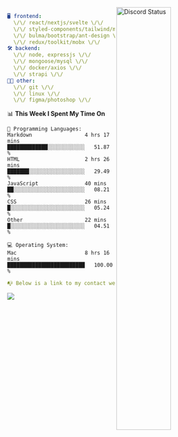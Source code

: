 
<a href="https://discord.com/users/279302975371870218" target="_blank">
    <img width="50%" align="right" alt="Discord Status" src="https://lanyard.cnrad.dev/api/279302975371870218?bg=161B22&borderRadius=5px%205px%200%200&hideTimestamp=true&idleMessage=Just%20chillin%27%20at%20the%20moment&animated=true">
</a>

```yaml
🖥️ frontend: 
  \/\/ react/nextjs/svelte \/\/
  \/\/ styled-components/tailwind/mui/
  \/\/ bulma/bootstrap/ant-design \/\/
  \/\/ redux/toolkit/mobx \/\/
🛠 backend: 
  \/\/ node, expressjs \/\/
  \/\/ mongoose/mysql \/\/
  \/\/ docker/axios \/\/
  \/\/ strapi \/\/
👨‍💻 other: 
  \/\/ git \/\/ 
  \/\/ linux \/\/
  \/\/ figma/photoshop \/\/
```
<!--START_SECTION:waka-->
📊 **This Week I Spent My Time On** 

```text
💬 Programming Languages: 
Markdown                 4 hrs 17 mins       █████████████░░░░░░░░░░░░   51.87 % 
HTML                     2 hrs 26 mins       ███████░░░░░░░░░░░░░░░░░░   29.49 % 
JavaScript               40 mins             ██░░░░░░░░░░░░░░░░░░░░░░░   08.21 % 
CSS                      26 mins             █░░░░░░░░░░░░░░░░░░░░░░░░   05.24 % 
Other                    22 mins             █░░░░░░░░░░░░░░░░░░░░░░░░   04.51 % 

💻 Operating System: 
Mac                      8 hrs 16 mins       █████████████████████████   100.00 % 
```


<!--END_SECTION:waka-->
```yaml
📭 Below is a link to my contact website 
```
<a href="https://mxns.xyz" target="_black"> <img src="https://img.shields.io/badge/website-161B22?style=for-the-badge&logo=About.me&logoColor=white"></img> <a/>
